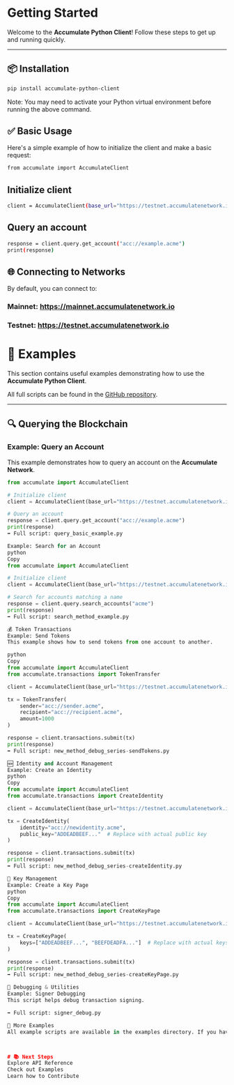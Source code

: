 # Getting Started

Welcome to the **Accumulate Python Client**! Follow these steps to get up and running quickly.

---

## 📦 Installation

```bash
pip install accumulate-python-client
```
Note: You may need to activate your Python virtual environment before running the above command.

## ✅ Basic Usage
Here's a simple example of how to initialize the client and make a basic request:

```bash
from accumulate import AccumulateClient
```

## Initialize client
```bash
client = AccumulateClient(base_url="https://testnet.accumulatenetwork.io")
```

## Query an account
```bash
response = client.query.get_account("acc://example.acme")
print(response)
```

## 🌐 Connecting to Networks
By default, you can connect to:
### Mainnet: https://mainnet.accumulatenetwork.io
### Testnet: https://testnet.accumulatenetwork.io


# 📌 Examples

This section contains useful examples demonstrating how to use the **Accumulate Python Client**.

All full scripts can be found in the [GitHub repository](https://github.com/opendlt/accumulate-python-client/tree/main/examples).

---

## 🔍 Querying the Blockchain

### Example: Query an Account

This example demonstrates how to query an account on the **Accumulate Network**.

```python
from accumulate import AccumulateClient

# Initialize client
client = AccumulateClient(base_url="https://testnet.accumulatenetwork.io")

# Query an account
response = client.query.get_account("acc://example.acme")
print(response)
➡ Full script: query_basic_example.py

Example: Search for an Account
python
Copy
from accumulate import AccumulateClient

# Initialize client
client = AccumulateClient(base_url="https://testnet.accumulatenetwork.io")

# Search for accounts matching a name
response = client.query.search_accounts("acme")
print(response)
➡ Full script: search_method_example.py

💰 Token Transactions
Example: Send Tokens
This example shows how to send tokens from one account to another.

python
Copy
from accumulate import AccumulateClient
from accumulate.transactions import TokenTransfer

client = AccumulateClient(base_url="https://testnet.accumulatenetwork.io")

tx = TokenTransfer(
    sender="acc://sender.acme",
    recipient="acc://recipient.acme",
    amount=1000
)

response = client.transactions.submit(tx)
print(response)
➡ Full script: new_method_debug_series-sendTokens.py

🆕 Identity and Account Management
Example: Create an Identity
python
Copy
from accumulate import AccumulateClient
from accumulate.transactions import CreateIdentity

client = AccumulateClient(base_url="https://testnet.accumulatenetwork.io")

tx = CreateIdentity(
    identity="acc://newidentity.acme",
    public_key="ADDEADBEEF..."  # Replace with actual public key
)

response = client.transactions.submit(tx)
print(response)
➡ Full script: new_method_debug_series-createIdentity.py

🔑 Key Management
Example: Create a Key Page
python
Copy
from accumulate import AccumulateClient
from accumulate.transactions import CreateKeyPage

client = AccumulateClient(base_url="https://testnet.accumulatenetwork.io")

tx = CreateKeyPage(
    keys=["ADDEADBEEF...", "BEEFDEADFA..."]  # Replace with actual keys
)

response = client.transactions.submit(tx)
print(response)
➡ Full script: new_method_debug_series-createKeyPage.py

🔄 Debugging & Utilities
Example: Signer Debugging
This script helps debug transaction signing.

➡ Full script: signer_debug.py

📂 More Examples
All example scripts are available in the examples directory. If you have additional use cases you'd like to see, feel free to submit a pull request or open an issue!



# 📚 Next Steps
Explore API Reference
Check out Examples
Learn how to Contribute
